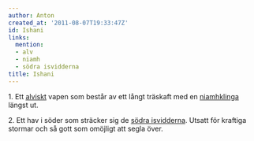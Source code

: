 ```yaml
---
author: Anton
created_at: '2011-08-07T19:33:47Z'
id: Ishani
links:
  mention:
  - alv
  - niamh
  - södra isvidderna
title: Ishani
---
```


1\. Ett [alviskt] vapen som består av ett långt träskaft med en [niamhklinga] längst ut.

2\. Ett hav i söder som sträcker sig de [södra isvidderna]. Utsatt för kraftiga stormar och så gott
som omöjligt att segla över.

  [alviskt]: alv
  [niamhklinga]: niamh
  [södra isvidderna]: södra_isvidderna
